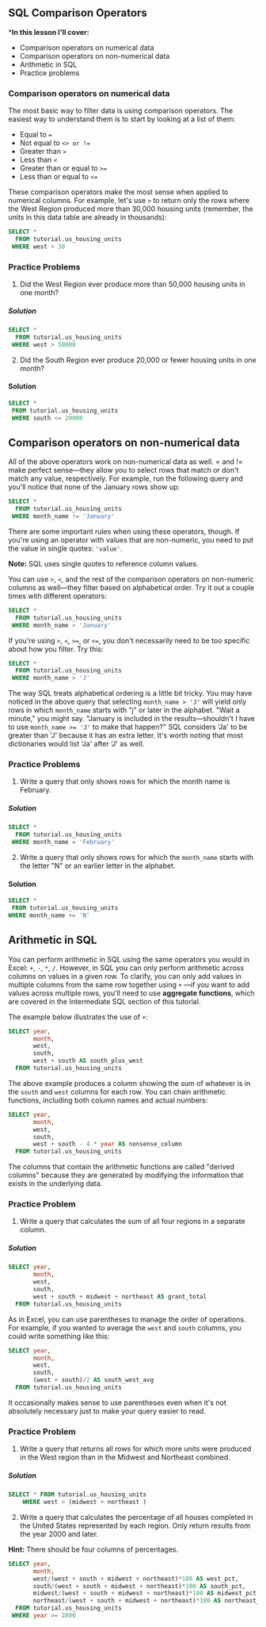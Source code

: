 ## SQL Comparison Operators

***In this lesson I'll cover:**
- Comparison operators on numerical data
- Comparison operators on non-numerical data
- Arithmetic in SQL
- Practice problems

### Comparison operators on numerical data

The most basic way to filter data is using comparison operators. The easiest way to understand them is to start by looking at a list of them:

- Equal to	```=```
- Not equal to	```<> or !=```
- Greater than ```>```
- Less than	```<```
- Greater than or equal to	```>=```
- Less than or equal to	```<=```

These comparison operators make the most sense when applied to numerical columns. For example, let's use ```>``` to return only the rows where the West Region produced more than 30,000 housing units (remember, the units in this data table are already in thousands):

```sql
SELECT *
  FROM tutorial.us_housing_units
 WHERE west > 30
 ```

 ### Practice Problems 

 1. Did the West Region ever produce more than 50,000 housing units in one month?

 ##### Solution

```sql
SELECT *
  FROM tutorial.us_housing_units
 WHERE west > 50000
 ```

 2. Did the South Region ever produce 20,000 or fewer housing units in one month?

 #### Solution

 ```sql
 SELECT *
  FROM tutorial.us_housing_units
  WHERE south <= 20000
 ```

## Comparison operators on non-numerical data

All of the above operators work on non-numerical data as well. = and != make perfect sense—they allow you to select rows that match or don't match any value, respectively. For example, run the following query and you'll notice that none of the January rows show up:

```sql
SELECT *
  FROM tutorial.us_housing_units
 WHERE month_name != 'January'
 ```

There are some important rules when using these operators, though. If you're using an operator with values that are non-numeric, you need to put the value in single quotes: ```'value'```.

**Note:** SQL uses single quotes to reference column values.

You can use ```>```, ```<```, and the rest of the comparison operators on non-numeric columns as well—they filter based on alphabetical order. Try it out a couple times with different operators:

```sql
SELECT *
  FROM tutorial.us_housing_units
 WHERE month_name > 'January'
```

If you're using ```>```, ```<```, ```>=```, or ```<=```, you don't necessarily need to be too specific about how you filter. Try this:

```sql
SELECT *
  FROM tutorial.us_housing_units
 WHERE month_name > 'J'
```

The way SQL treats alphabetical ordering is a little bit tricky. You may have noticed in the above query that selecting ```month_name > 'J'``` will yield only rows in which ```month_name``` starts with "j" or later in the alphabet. "Wait a minute," you might say. "January is included in the results—shouldn't I have to use ```month_name >= 'J'``` to make that happen?" SQL considers 'Ja' to be greater than 'J' because it has an extra letter. It's worth noting that most dictionaries would list 'Ja' after 'J' as well.

### Practice Problems 

 1. Write a query that only shows rows for which the month name is February.

 ##### Solution

```sql
SELECT *
  FROM tutorial.us_housing_units
 WHERE month_name = 'February'
 ```

 2. Write a query that only shows rows for which the ```month_name``` starts with the letter "N" or an earlier letter in the alphabet.

 #### Solution

 ```sql
 SELECT *
  FROM tutorial.us_housing_units
 WHERE month_name <= 'N'
 ```

## Arithmetic in SQL

You can perform arithmetic in SQL using the same operators you would in Excel: ```+```, ```-```, ```*```, ```/```. However, in SQL you can only perform arithmetic across columns on values in a given row. To clarify, you can only add values in multiple columns from the same row together using ```+``` —if you want to add values across multiple rows, you'll need to use **aggregate functions**, which are covered in the Intermediate SQL section of this tutorial.

The example below illustrates the use of ```+```:

```sql
SELECT year,
       month,
       west,
       south,
       west + south AS south_plus_west
  FROM tutorial.us_housing_units
```

The above example produces a column showing the sum of whatever is in the ```south``` and ```west``` columns for each row. You can chain arithmetic functions, including both column names and actual numbers:

```sql
SELECT year,
       month,
       west,
       south,
       west + south - 4 * year AS nonsense_column
  FROM tutorial.us_housing_units
```

The columns that contain the arithmetic functions are called "derived columns" because they are generated by modifying the information that exists in the underlying data.

### Practice Problem

 1. Write a query that calculates the sum of all four regions in a separate column.

 ##### Solution

```sql
SELECT year,
       month,
       west,
       south,
       west + south + midwest + northeast AS grant_total
  FROM tutorial.us_housing_units
 ```

As in Excel, you can use parentheses to manage the order of operations. For example, if you wanted to average the ```west``` and ```south``` columns, you could write something like this:

```sql
SELECT year,
       month,
       west,
       south,
       (west + south)/2 AS south_west_avg
  FROM tutorial.us_housing_units
```

It occasionally makes sense to use parentheses even when it's not absolutely necessary just to make your query easier to read.

### Practice Problem

 1. Write a query that returns all rows for which more units were produced in the West region than in the Midwest and Northeast combined.

 ##### Solution

```sql
SELECT * FROM tutorial.us_housing_units 
    WHERE west > (midwest + northeast )
 ```

 2. Write a query that calculates the percentage of all houses completed in the United States represented by each region. Only return results from the year 2000 and later.

**Hint:** There should be four columns of percentages.

```sql
SELECT year,
       month,
       west/(west + south + midwest + northeast)*100 AS west_pct,
       south/(west + south + midwest + northeast)*100 AS south_pct,
       midwest/(west + south + midwest + northeast)*100 AS midwest_pct,
       northeast/(west + south + midwest + northeast)*100 AS northeast_pct
  FROM tutorial.us_housing_units
 WHERE year >= 2000
```